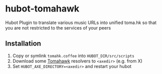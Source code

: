 hubot-tomahawk
==============

Hubot Plugin to translate various music URLs into unified toma.hk so that you are not restricted to the services of your peers

Installation
------------

1. Copy or symlink `tomahk.coffee` into `HUBOT_DIR/src/scripts`
2. Download some [Tomahawk](http://www.tomahawk-player.org/) resolvers to `<axedir>` (e.g. from X)
3. Set `HUBOT_AXE_DIRECTORY=<axedir>` and restart your hubot
